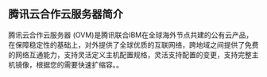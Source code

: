 ## 腾讯云合作云服务器简介
腾讯云合作云服务器 (OVM)是腾讯联合IBM在全球海外节点共建的公有云产品，在保障稳定性的基础上，对外提供了全球优质的互联网络，跨地域之间提供了免费的网络互通能力，支持灵活定义主机配置规格，灵活支持配置的变更，支持完整主机镜像，根据您的需要快速扩缩容。。




